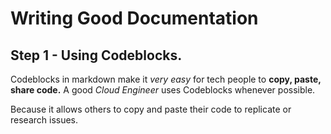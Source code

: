 # Writing Good Documentation

## Step 1 - Using Codeblocks.

Codeblocks in markdown make it *very easy* for tech people to **copy, paste, share code.**
A good _Cloud Engineer_ uses Codeblocks whenever possible.

Because it allows others to copy and paste their code to replicate or research issues.
